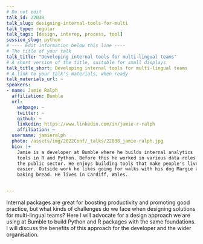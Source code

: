 ```yaml
---
# Do not edit
talk_id: 22038
talk_slug: designing-internal-tools-for-multi
talk_type: regular
talk_tags: [design, interop, process, tool]
session_slug: python
# ---- Edit information below this line ----
# The title of your talk
talk_title: "Developing internal tools for multi-lingual teams"
# A short version of the title, suitable for small displays
talk_title_short: Developing internal tools for multi-lingual teams
# A link to your talk's materials, when ready
talk_materials_url: ~
speakers:
- name: Jamie Ralph
  affiliation: Bumble
  url:
    webpage: ~
    twitter: ~
    github: ~
    linkedin: https://www.linkedin.com/in/jamie-r-ralph
    affiliation: ~
  username: jamieralph
  photo: /assets/img/2022Conf/_talks/22038_jamie-ralph.jpg
  bio: |+
    Jamie is a developer at Bumble where he builds internal analytics
    tools in R and Python. Before this he worked in various data roles in
    the public sector. He enjoys building tools that make people's lives
    easier. Outside work he likes going for walks with his dog Margie and
    baking bread. He lives in Cardiff, Wales.


---
```


<!-- ABSTRACT ----
Please write abstract below. You may use simple markdown (links, code style, bold, italics)
-->

Internal packages are great for boosting productivity and promoting good
practice, but what kinds of challenges do we face when designing solutions
for multi-lingual teams? Here I will advocate for a design approach we are
using at Bumble to build Python and R packages with the same foundations. 
I will discuss the benefits of this approach for the developer and the 
wider organisation. 
